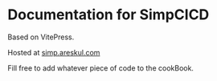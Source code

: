 # Documentation for SimpCICD

Based on VitePress.

Hosted at [simp.areskul.com](https://simp.areskul.com)

Fill free to add whatever piece of code to the cookBook.
